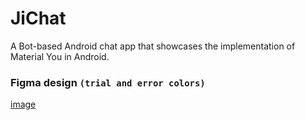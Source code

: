 # JiChat
A Bot-based Android chat app that showcases the implementation of Material You in Android.

### Figma design `(trial and error colors)`
[image](media/color_bg.png)
